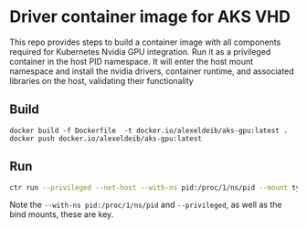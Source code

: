 # Driver container image for AKS VHD

This repo provides steps to build a container image with all components required for 
Kubernetes Nvidia GPU integration. Run it as a privileged container in the host PID namespace.
It will enter the host mount namespace and install the nvidia drivers, container runtime, 
and associated libraries on the host, validating their functionality

## Build
```
docker build -f Dockerfile  -t docker.io/alexeldeib/aks-gpu:latest .
docker push docker.io/alexeldeib/aks-gpu:latest
```

## Run
```bash
ctr run --privileged --net-host --with-ns pid:/proc/1/ns/pid --mount type=bind,src=/opt/gpu,dst=/mnt/gpu,options=rbind --mount type=bind,src=/opt/actions,dst=/mnt/actions,options=rbind -t docker.io/alexeldeib/aks-gpu:latest /entrypoint.sh install.sh
```

Note the `--with-ns pid:/proc/1/ns/pid` and `--privileged`, as well as the bind mounts, these are key.
